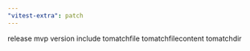 ```yaml
---
"vitest-extra": patch
---
```


release mvp version include tomatchfile tomatchfilecontent tomatchdir

